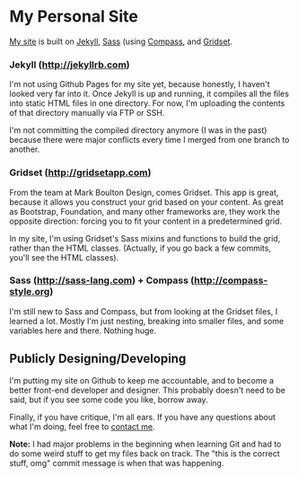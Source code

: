 # My Personal Site

[My site](http://ryan-rushing.com) is built on [Jekyll](http://jekyllrb.com), [Sass](http://sass-lang.com/) (using [Compass](http://compass-style.org), and [Gridset](gridsetapp.com).

### Jekyll (http://jekyllrb.com)

I'm not using Github Pages for my site yet, because honestly, I haven't looked very far into it. Once Jekyll is up and running, it compiles all the files into static HTML files in one directory. For now, I'm uploading the contents of that directory manually via FTP or SSH.

I'm not committing the compiled directory anymore (I was in the past) because there were major conflicts every time I merged from one branch to another.

### Gridset (http://gridsetapp.com)

From the team at Mark Boulton Design, comes Gridset. This app is great, because it allows you construct your grid based on your content. As great as Bootstrap, Foundation, and many other frameworks are, they work the opposite direction: forcing you to fit your content in a predetermined grid.

In my site, I'm using Gridset's Sass mixins and functions to build the grid, rather than the HTML classes. (Actually, if you go back a few commits, you'll see the HTML classes).

### Sass (http://sass-lang.com) + Compass (http://compass-style.org)

I'm still new to Sass and Compass, but from looking at the Gridset files, I learned a lot. Mostly I'm just nesting, breaking into smaller files, and some variables here and there. Nothing huge.

## Publicly Designing/Developing

I'm putting my site on Github to keep me accountable, and to become a better front-end developer and designer. This probably doesn't need to be said, but if you see some code you like, borrow away.

Finally, if you have critique, I'm all ears. If you have any questions about what I'm doing, feel free to [contact me](get@ryan-rushing.com).

**Note:** I had major problems in the beginning when learning Git and had to do some weird stuff to get my files back on track. The "this is the correct stuff, omg" commit message is when that was happening.